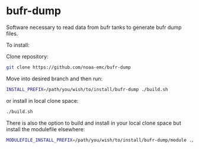 # bufr-dump
Software necessary to read data from bufr tanks to generate bufr dump files.

To install:

Clone repository:
```bash
git clone https://github.com/noaa-emc/bufr-dump
```

Move into desired branch and then run:

```bash
INSTALL_PREFIX=/path/you/wish/to/install/bufr-dump ./build.sh
```

or install in local clone space:

```bash
./build.sh
```

There is also the option to build and install in your local clone space but install the modulefile elsewhere:

```bash
MODULEFILE_INSTALL_PREFIX=/path/you/wish/to/install/bufr-dump/module ./build.sh
```
